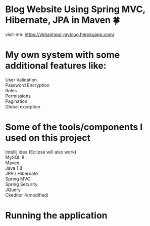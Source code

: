 # Blog Website Using Spring MVC, Hibernate, JPA in Maven 🍀
visit-me: https://vkhanhqui-myblog.herokuapp.com/

# My own system with some additional features like:
 User Validation  
 Password Encryption  
 Roles  
 Permissions  
 Pagination  
 Global exception  
 
# Some of the tools/components I used on this project
 Intellij idea (Eclipse will also work)  
 MySQL 8  
 Maven  
 Java 1.8  
 JPA / Hibernate  
 Spring MVC  
 Spring Security  
 JQuery  
 Ckeditor 4(modified)  
 
 # Running the application
 
